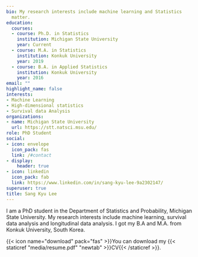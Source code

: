 ```yaml
---
bio: My research interests include machine learning and Statistics
  matter.
education:
  courses:
  - course: Ph.D. in Statistics
    institution: Michigan State University
    year: Current
  - course: M.A. in Statistics
    institution: Konkuk University
    year: 2019
  - course: B.A. in Applied Statistics
    institution: Konkuk University
    year: 2016
email: ""
highlight_name: false
interests:
- Machine Learning
- High-dimensional statistics
- Survival data Analysis
organizations:
- name: Michigan State University
  url: https://stt.natsci.msu.edu/
role: PhD Student
social:
- icon: envelope
  icon_pack: fas
  link: /#contact
- display:
    header: true
- icon: linkedin
  icon_pack: fab
  link: https://www.linkedin.com/in/sang-kyu-lee-9a2302147/
superuser: true
title: Sang Kyu Lee
---
```


I am a PhD student in the Department of Statistics and Probability, Michigan State University. My research interests include machine learning, survival data analysis and longitudinal data analysis. I got my B.A and M.A. from Konkuk University, South Korea.


{{< icon name="download" pack="fas" >}}You can download my {{< staticref "media/resume.pdf" "newtab" >}}CV{{< /staticref >}}.

